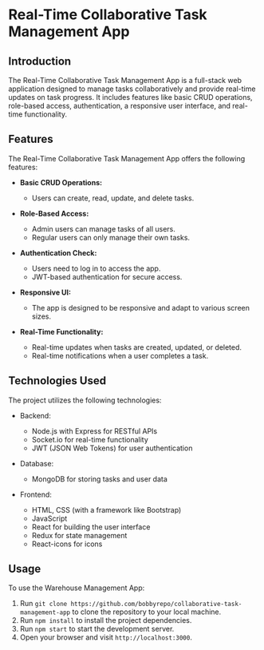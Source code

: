 # Real-Time Collaborative Task Management App

## Introduction

The Real-Time Collaborative Task Management App is a full-stack web application designed to manage tasks collaboratively and provide real-time updates on task progress. It includes features like basic CRUD operations, role-based access, authentication, a responsive user interface, and real-time functionality.

## Features

The Real-Time Collaborative Task Management App offers the following features:

- **Basic CRUD Operations:**
  - Users can create, read, update, and delete tasks.

- **Role-Based Access:**
  - Admin users can manage tasks of all users.
  - Regular users can only manage their own tasks.

- **Authentication Check:**
  - Users need to log in to access the app.
  - JWT-based authentication for secure access.

- **Responsive UI:**
  - The app is designed to be responsive and adapt to various screen sizes.

- **Real-Time Functionality:**
  - Real-time updates when tasks are created, updated, or deleted.
  - Real-time notifications when a user completes a task.

## Technologies Used

The project utilizes the following technologies:

- Backend:
  - Node.js with Express for RESTful APIs
  - Socket.io for real-time functionality
  - JWT (JSON Web Tokens) for user authentication

- Database:
  - MongoDB for storing tasks and user data

- Frontend:
  - HTML, CSS (with a framework like Bootstrap)
  - JavaScript
  - React for building the user interface
  - Redux for state management
  - React-icons for icons

## Usage

To use the Warehouse Management App:

1. Run `git clone https://github.com/bobbyrepo/collaborative-task-management-app` to clone the repository to your local machine.
2. Run `npm install` to install the project dependencies.
3. Run `npm start` to start the development server.
4. Open your browser and visit `http://localhost:3000`.



